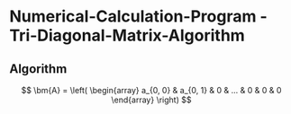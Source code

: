 # Numerical-Calculation-Program - Tri-Diagonal-Matrix-Algorithm
## Algorithm

$$
\bm{A} = \left(
\begin{array}
	a_{0, 0} & a_{0, 1} & 0 & ... & 0 & 0 & 0
\end{array}
\right)
$$

